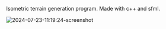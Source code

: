 Isometric terrain generation program. Made with c++ and sfml. 

![2024-07-23-11:19:24-screenshot](https://github.com/user-attachments/assets/8c08f6d4-113e-4168-8b69-25635a21fa33)
